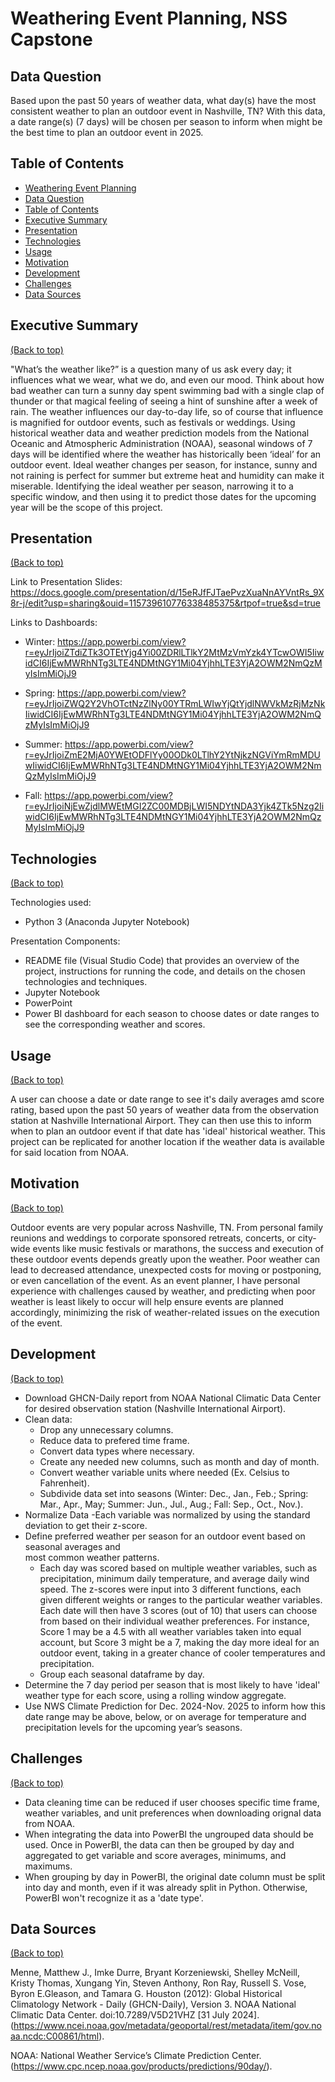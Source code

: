 # Weathering Event Planning, NSS Capstone 

## Data Question

Based upon the past 50 years of weather data, what day(s) have the most consistent weather to plan an outdoor event in Nashville, TN? With this data, a date range(s) (7 days) will be chosen per season to inform when might be the best time to plan an outdoor event in 2025.

## Table of Contents

- [Weathering Event Planning](#project-title)
- [Data Question](#data-question)
- [Table of Contents](#table-of-contents)
- [Executive Summary](#executive-summary)
- [Presentation](#presentation)
- [Technologies](#technologies)
- [Usage](#usage)
- [Motivation](#motivation)
- [Development](#development)
- [Challenges](#challenges)
- [Data Sources](#sources)

## Executive Summary
[(Back to top)](#table-of-contents)

"What’s the weather like?” is a question many of us ask every day; it influences what we wear, what we do, and even our mood. Think about how bad weather can turn a sunny day spent swimming bad with a single clap of thunder or that magical feeling of seeing a hint of sunshine after a week of rain. The weather influences our day-to-day life, so of course that influence is magnified for outdoor events, such as festivals or weddings. Using historical weather data and weather prediction models from the National Oceanic and Atmospheric Administration (NOAA), seasonal windows of 7 days will be identified where the weather has historically been ‘ideal’ for an outdoor event. Ideal weather changes per season, for instance, sunny and not raining is perfect for summer but extreme heat and humidity can make it miserable. Identifying the ideal weather per season, narrowing it to a specific window, and then using it to predict those dates for the upcoming year will be the scope of this project.

## Presentation
[(Back to top)](#table-of-contents)

Link to Presentation Slides: https://docs.google.com/presentation/d/15eRJfFJTaePvzXuaNnAYVntRs_9X8r-j/edit?usp=sharing&ouid=115739610776338485375&rtpof=true&sd=true

Links to Dashboards:

- Winter: https://app.powerbi.com/view?r=eyJrIjoiZTdiZTk3OTEtYjg4Yi00ZDRlLTlkY2MtMzVmYzk4YTcwOWI5IiwidCI6IjEwMWRhNTg3LTE4NDMtNGY1Mi04YjhhLTE3YjA2OWM2NmQzMyIsImMiOjJ9

- Spring: https://app.powerbi.com/view?r=eyJrIjoiZWQ2Y2VhOTctNzZlNy00YTRmLWIwYjQtYjdlNWVkMzRjMzNkIiwidCI6IjEwMWRhNTg3LTE4NDMtNGY1Mi04YjhhLTE3YjA2OWM2NmQzMyIsImMiOjJ9

- Summer: https://app.powerbi.com/view?r=eyJrIjoiZmE2MjA0YWEtODFlYy00ODk0LTlhY2YtNjkzNGViYmRmMDUwIiwidCI6IjEwMWRhNTg3LTE4NDMtNGY1Mi04YjhhLTE3YjA2OWM2NmQzMyIsImMiOjJ9

- Fall: https://app.powerbi.com/view?r=eyJrIjoiNjEwZjdlMWEtMGI2ZC00MDBjLWI5NDYtNDA3Yjk4ZTk5Nzg2IiwidCI6IjEwMWRhNTg3LTE4NDMtNGY1Mi04YjhhLTE3YjA2OWM2NmQzMyIsImMiOjJ9

## Technologies
[(Back to top)](#table-of-contents)

Technologies used:
- Python 3 (Anaconda Jupyter Notebook)

Presentation Components:
- README file (Visual Studio Code) that provides an overview of the project, instructions for 
    running the code, and details on the chosen technologies and techniques.
- Jupyter Notebook
- PowerPoint
- Power BI dashboard for each season to choose dates or date ranges to see the corresponding 
    weather and scores.

## Usage
[(Back to top)](#table-of-contents)

A user can choose a date or date range to see it's daily averages amd score rating, based upon the past 50 years of weather data from the observation station at Nashville International Airport. They can then use this to inform when to plan an outdoor event if that date has 'ideal' historical weather. This project can be replicated for another location if the weather data is available for said location from NOAA.   

## Motivation
[(Back to top)](#table-of-contents)

Outdoor events are very popular across Nashville, TN. From personal family reunions and weddings to corporate sponsored retreats, concerts, or city-wide events like music festivals or marathons, the success and execution of these outdoor events depends greatly upon the weather. Poor weather can lead to decreased attendance, unexpected costs for moving or postponing, or even cancellation of the event. As an event planner, I have personal experience with challenges caused by weather, and predicting when poor weather is least likely to occur will help ensure events are planned accordingly, minimizing the risk of weather-related issues on the execution of the event.

## Development
[(Back to top)](#table-of-contents)

- Download GHCN-Daily report from NOAA National Climatic Data Center for desired observation 
    station (Nashville International Airport).
- Clean data: 
    - Drop any unnecessary columns.
    - Reduce data to prefered time frame.
    - Convert data types where necessary.
    - Create any needed new columns, such as month and day of month.
    - Convert weather variable units where needed (Ex. Celsius to Fahrenheit).
    - Subdivide data set into seasons (Winter: Dec., Jan., Feb.; Spring: Mar., Apr., May; 
        Summer: Jun., Jul., Aug.; Fall: Sep., Oct., Nov.).
- Normalize Data 
    -Each variable was normalized by using the standard deviation to get their z-score.
- Define preferred weather per season for an outdoor event based on seasonal averages and    
    most common weather patterns.
    - Each day was scored based on multiple weather variables, such as precipitation, minimum 
        daily temperature, and average daily wind speed. The z-scores were input into 3 different functions, each given different weights or ranges to the particular weather variables. Each date will then have 3 scores (out of 10) that users can choose from based on their individual weather preferences. For instance, Score 1 may be a 4.5 with all weather variables taken into equal account, but Score 3 might be a 7, making the day more ideal for an outdoor event, taking in a greater chance of cooler temperatures and precipitation.
    - Group each seasonal dataframe by day.
- Determine the 7 day period per season that is most likely to have 'ideal' weather type for 
    each score, using a rolling window aggregate. 
- Use NWS Climate Prediction for Dec. 2024-Nov. 2025 to inform how this date range may be 
    above, below, or on average for temperature and precipitation levels for the upcoming year’s seasons.
 

## Challenges
[(Back to top)](#table-of-contents)

- Data cleaning time can be reduced if user chooses specific time frame, weather variables, 
    and unit preferences when downloading orignal data from NOAA.
- When integrating the data into PowerBI the ungrouped data should be used. Once in PowerBI, 
    the data can then be grouped by day and aggregated to get variable and score averages, minimums, and maximums.
- When grouping by day in PowerBI, the original date column must be split into day and month, 
    even if it was already split in Python. Otherwise, PowerBI won't recognize it as a 'date type'. 

## Data Sources
[(Back to top)](#table-of-contents)

Menne, Matthew J., Imke Durre, Bryant Korzeniewski, Shelley McNeill, Kristy Thomas, Xungang Yin, Steven Anthony, Ron Ray, Russell S. Vose, Byron E.Gleason, and Tamara G. Houston (2012): Global Historical Climatology Network - Daily (GHCN-Daily), Version 3. NOAA National Climatic Data Center. doi:10.7289/V5D21VHZ [31 July 2024]. (https://www.ncei.noaa.gov/metadata/geoportal/rest/metadata/item/gov.noaa.ncdc:C00861/html).

NOAA: National Weather Service’s Climate Prediction Center. (https://www.cpc.ncep.noaa.gov/products/predictions/90day/).




 
